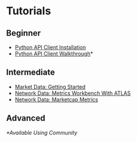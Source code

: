 # Tutorials

## Beginner

* [Python API Client Installation](https://github.com/coinmetrics/api-client-python/tree/master?tab=readme-ov-file#installation-and-updates)
* [Python API Client Walkthrough](walkthrough_community.md)*

## Intermediate
* [Market Data: Getting Started](MDF_market_data_overview.md)
* [Network Data: Metrics Workbench With ATLAS](ATLAS_metric_workbench.md)
* [Network Data: Marketcap Metrics](NDP_marketcap_metrics.md)

## Advanced

_*Available Using Community_